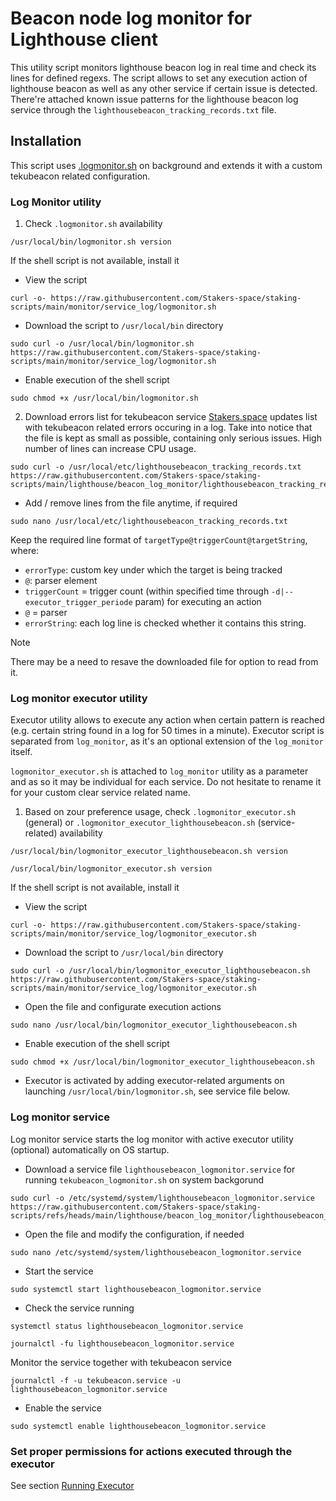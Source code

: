 # Beacon node log monitor for Lighthouse client

This utility script monitors lighthouse beacon log in real time and check its lines for defined regexs. The script allows to set any execution action of lighthouse beacon as well as any other service if certain issue is detected. There're attached known issue patterns for the lighthouse beacon log service through the `lighthousebeacon_tracking_records.txt` file.

## Installation
This script uses [.logmonitor.sh](https://github.com/Stakers-space/staking-scripts/tree/main/monitor/service_log) on background and extends it with a custom tekubeacon related configuration.
### Log Monitor utility
1. Check `.logmonitor.sh` availability
```
/usr/local/bin/logmonitor.sh version
```
If the shell script is not available, install it
- View the script
```
curl -o- https://raw.githubusercontent.com/Stakers-space/staking-scripts/main/monitor/service_log/logmonitor.sh
```
- Download the script to `/usr/local/bin` directory
```
sudo curl -o /usr/local/bin/logmonitor.sh https://raw.githubusercontent.com/Stakers-space/staking-scripts/main/monitor/service_log/logmonitor.sh
```
- Enable execution of the shell script
```
sudo chmod +x /usr/local/bin/logmonitor.sh
```

2. Download errors list for tekubeacon service
[Stakers.space](https://stakers.space) updates list with tekubeacon related errors occuring in a log. Take into notice that the file is kept as small as possible, containing only serious issues. High number of lines can increase CPU usage.
```
sudo curl -o /usr/local/etc/lighthousebeacon_tracking_records.txt https://raw.githubusercontent.com/Stakers-space/staking-scripts/main/lighthouse/beacon_log_monitor/lighthousebeacon_tracking_records.txt
```
- Add / remove lines from the file anytime, if required
```
sudo nano /usr/local/etc/lighthousebeacon_tracking_records.txt
```
Keep the required line format of `targetType@triggerCount@targetString`, where:
- `errorType`: custom key under which the target is being tracked
- `@`: parser element
- `triggerCount` = trigger count (within specified time through `-d|--executor_trigger_periode` param) for executing an action
 - `@` = parser
- `errorString`: each log line is checked whether it contains this string.
> [!NOTE]
> There may be a need to resave the downloaded file for option to read from it.

### Log monitor executor utility
Executor utility allows to execute any action when certain pattern is reached (e.g. certain string found in a log for 50 times in a minute). Executor script is separated from `log_monitor`, as it's an optional extension of the `log_monitor` itself.

`logmonitor_executor.sh` is attached to `log_monitor` utility as a parameter and as so it may be individual for each service. Do not hesitate to rename it for your custom clear service related name.

1. Based on zour preference usage, check `.logmonitor_executor.sh` (general) or `.logmonitor_executor_lighthousebeacon.sh` (service-related) availability
```
/usr/local/bin/logmonitor_executor_lighthousebeacon.sh version
```
```
/usr/local/bin/logmonitor_executor.sh version
```
If the shell script is not available, install it
- View the script
```
curl -o- https://raw.githubusercontent.com/Stakers-space/staking-scripts/main/monitor/service_log/logmonitor_executor.sh
```
- Download the script to `/usr/local/bin` directory
```
sudo curl -o /usr/local/bin/logmonitor_executor_lighthousebeacon.sh https://raw.githubusercontent.com/Stakers-space/staking-scripts/main/monitor/service_log/logmonitor_executor.sh
```
- Open the file and configurate execution actions
```
sudo nano /usr/local/bin/logmonitor_executor_lighthousebeacon.sh
```
- Enable execution of the shell script
```
sudo chmod +x /usr/local/bin/logmonitor_executor_lighthousebeacon.sh
```
- Executor is activated by adding executor-related arguments on launching `/usr/local/bin/logmonitor.sh`, see service file below.


### Log monitor service
Log monitor service starts the log monitor with active executor utility (optional) automatically on OS startup.

- Download a service file `lighthousebeacon_logmonitor.service` for running `tekubeacon_logmonitor.sh` on system backgorund
```
sudo curl -o /etc/systemd/system/lighthousebeacon_logmonitor.service https://raw.githubusercontent.com/Stakers-space/staking-scripts/refs/heads/main/lighthouse/beacon_log_monitor/lighthousebeacon_logmonitor.service
```
- Open the file and modify the configuration, if needed
```
sudo nano /etc/systemd/system/lighthousebeacon_logmonitor.service
```
- Start the service
```
sudo systemctl start lighthousebeacon_logmonitor.service
```
- Check the service running
```
systemctl status lighthousebeacon_logmonitor.service
```
```
journalctl -fu lighthousebeacon_logmonitor.service
```
Monitor the service together with tekubeacon service
```
journalctl -f -u tekubeacon.service -u lighthousebeacon_logmonitor.service
```

- Enable the service
```
sudo systemctl enable lighthousebeacon_logmonitor.service
```

### Set proper permissions for actions executed through the executor
See section [Running Executor](https://github.com/Stakers-space/staking-scripts/tree/main/monitor/service_log#running-executor)
